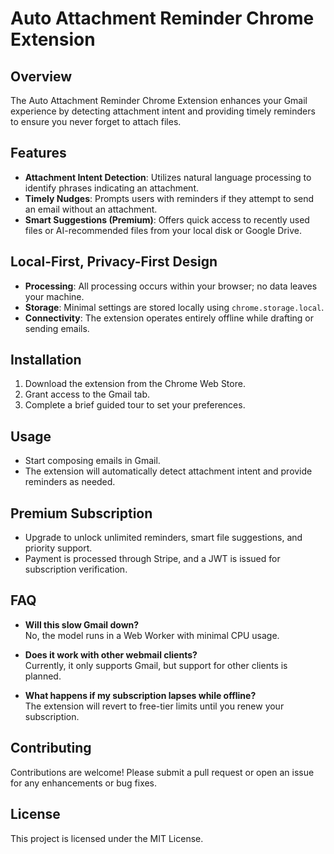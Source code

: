 # Auto Attachment Reminder Chrome Extension

## Overview

The Auto Attachment Reminder Chrome Extension enhances your Gmail experience by detecting attachment intent and providing timely reminders to ensure you never forget to attach files. 

## Features

- **Attachment Intent Detection**: Utilizes natural language processing to identify phrases indicating an attachment.
- **Timely Nudges**: Prompts users with reminders if they attempt to send an email without an attachment.
- **Smart Suggestions (Premium)**: Offers quick access to recently used files or AI-recommended files from your local disk or Google Drive.

## Local-First, Privacy-First Design

- **Processing**: All processing occurs within your browser; no data leaves your machine.
- **Storage**: Minimal settings are stored locally using `chrome.storage.local`.
- **Connectivity**: The extension operates entirely offline while drafting or sending emails.

## Installation

1. Download the extension from the Chrome Web Store.
2. Grant access to the Gmail tab.
3. Complete a brief guided tour to set your preferences.

## Usage

- Start composing emails in Gmail.
- The extension will automatically detect attachment intent and provide reminders as needed.

## Premium Subscription

- Upgrade to unlock unlimited reminders, smart file suggestions, and priority support.
- Payment is processed through Stripe, and a JWT is issued for subscription verification.

## FAQ

- **Will this slow Gmail down?**  
  No, the model runs in a Web Worker with minimal CPU usage.

- **Does it work with other webmail clients?**  
  Currently, it only supports Gmail, but support for other clients is planned.

- **What happens if my subscription lapses while offline?**  
  The extension will revert to free-tier limits until you renew your subscription.

## Contributing

Contributions are welcome! Please submit a pull request or open an issue for any enhancements or bug fixes.

## License

This project is licensed under the MIT License.